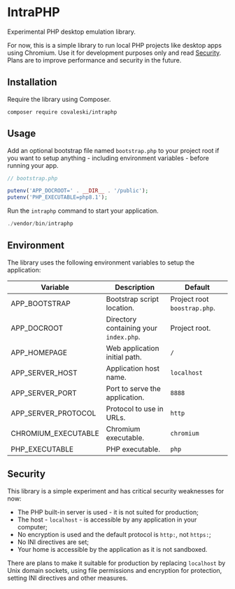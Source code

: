 # IntraPHP

Experimental PHP desktop emulation library.

For now, this is a simple library to run local PHP projects like desktop apps using Chromium. Use it for development purposes only and read [Security](#security). Plans are to improve performance and security in the future.

## Installation

Require the library using Composer.

```shell
composer require covaleski/intraphp
```

## Usage

Add an optional bootstrap file named `bootstrap.php` to your project root if you want to setup anything - including environment variables - before running your app.

```php
// bootstrap.php

putenv('APP_DOCROOT=' . __DIR__ . '/public');
putenv('PHP_EXECUTABLE=php8.1');
```

Run the `intraphp` command to start your application.

```php
./vendor/bin/intraphp
```

## Environment

The library uses the following environment variables to setup the application:

| Variable | Description | Default |
| --- | --- | --- |
| APP_BOOTSTRAP | Bootstrap script location. | Project root `boostrap.php`. |
| APP_DOCROOT | Directory containing your `index.php`. | Project root. |
| APP_HOMEPAGE | Web application initial path. | `/` |
| APP_SERVER_HOST | Application host name. | `localhost` |
| APP_SERVER_PORT | Port to serve the application. | `8888` |
| APP_SERVER_PROTOCOL | Protocol to use in URLs. | `http` |
| CHROMIUM_EXECUTABLE | Chromium executable. | `chromium` |
| PHP_EXECUTABLE | PHP executable. | `php` |

## Security

This library is a simple experiment and has critical security weaknesses for now:

- The PHP built-in server is used - it is not suited for production;
- The host - `localhost` - is accessible by any application in your computer;
- No encryption is used and the default protocol is `http:`, not `https:`;
- No INI directives are set;
- Your home is accessible by the application as it is not sandboxed.

There are plans to make it suitable for production by replacing `localhost` by Unix domain sockets, using file permissions and encryption for protection, setting INI directives and other measures.
